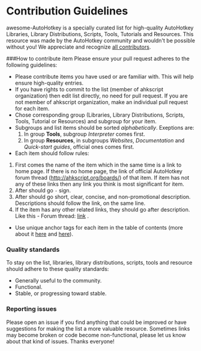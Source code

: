 # Contribution Guidelines
awesome-AutoHotkey is a specially curated list for high-quality AutoHotkey Libraries, Library Distributions, Scripts, Tools, Tutorials and Resources.
This resource was made by the AutoHotkey community and wouldn't be possible without you! We appreciate and recognize [all contributors](https://github.com/ahkscript/awesome-AutoHotkey/graphs/contributors).


###How to contribute item
Please ensure your pull request adheres to the following guidelines:
- Please contribute items you have used or are familiar with. This will help ensure high-quality entries.
- If you have rights to commit to the list (member of ahkscript organization) then edit list directly, no need for pull request. If you are not member of ahkscript organization, make an individual pull request for each item.
- Chose corresponding group (Libraries, Library Distributions, Scripts, Tools, Tutorial or Resources) and subgroup for your item.
- Subgroups and list items should be sorted *alphabetically*. Exeptions are:
  1. In group **Tools**, subgroup *Interpreter* comes first.
  3. In group **Resources**, in subgroups *Websites*, *Documentation* and *Quick-start guides*, official ones comes first. 
- Each item should follow rules:
 1. First comes the name of the item which in the same time is a link to home page. If there is no home page, the link of official AutoHotkey forum thread (http://ahkscript.org/boards/) of that item. If item has not any of these links then any link you think is most significant for item. 
 2. After should go `-` sign. 
 3. After should go short, clear, concise, and non-promotional description. Descriptions should follow the link, on the same line.
 4. If the item has any other related links, they should go after description. Like this - Forum thread: [link](http://link) .
- Use unique anchor tags for each item in the table of contents (more about it [here](https://github.com/ahkscript/awesome-AutoHotkey/issues/12) and [here](https://github.com/ahkscript/awesome-AutoHotkey/issues/2#issuecomment-52114056)).

### Quality standards
To stay on the list, libraries, library distributions, scripts, tools and resource should adhere to these quality standards:
- Generally useful to the community.
- Functional.
- Stable, or progressing toward stable.


### Reporting issues
Please open an issue if you find anything that could be improved or have suggestions for making the list a more valuable resource. Sometimes links may become broken or code become non-functional, please let us know about that kind of issues. Thanks everyone!
